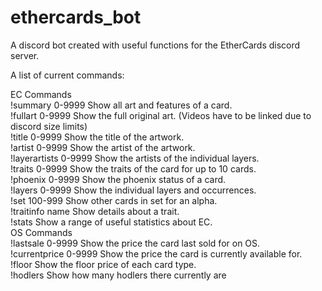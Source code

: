 # ethercards_bot
A discord bot created with useful functions for the EtherCards discord server.

A list of current commands:

EC Commands<br />
!summary      0-9999 Show all art and features of a card.<br />
!fullart      0-9999 Show the full original art. (Videos have to be linked due to discord size limits)<br />
!title        0-9999 Show the title of the artwork.<br />
!artist       0-9999 Show the artist of the artwork.<br />
!layerartists 0-9999 Show the artists of the individual layers.<br />
!traits       0-9999 Show the traits of the card for up to 10 cards.<br />
!phoenix      0-9999 Show the phoenix status of a card.<br />
!layers       0-9999 Show the individual layers and occurrences.<br />
!set         100-999 Show other cards in set for an alpha.<br />
!traitinfo      name Show details about a trait.<br />
!stats               Show a range of useful statistics about EC.<br />
OS Commands<br />
!lastsale      0-9999 Show the price the card last sold for on OS.<br />
!currentprice  0-9999 Show the price the card is currently available for.<br />
!floor Show the floor price of each card type.<br />
!hodlers Show how many hodlers there currently are<br />
